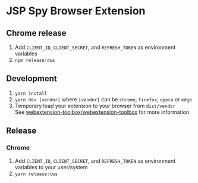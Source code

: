 # JSP Spy Browser Extension

## Chrome release
1. Add `CLIENT_ID`, `CLIENT_SECRET`, and `REFRESH_TOKEN` as environment variables
2. `npm release:cws`

## Development

1. `yarn install`
2. `yarn dev [vendor]` where `[vendor]` can be `chrome`, `firefox`, `opera` or `edge`
3. Temporary load your extension to your browser from `dist/vendor`   
See [webextension-toolbox/webextension-toolbox](https://github.com/webextension-toolbox/webextension-toolbox) for more information

## Release

### Chrome
1. Add `CLIENT_ID`, `CLIENT_SECRET`, and `REFRESH_TOKEN` as environment variables to your user/system
2. `yarn release:cws`